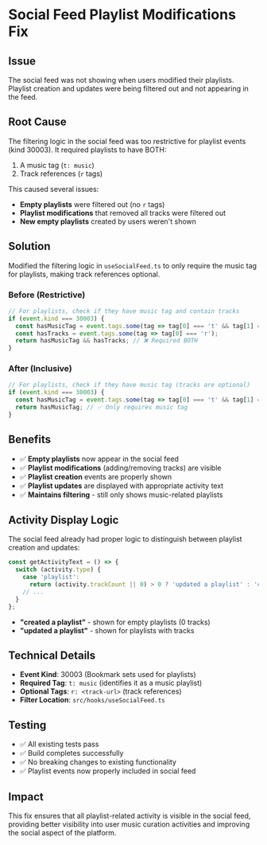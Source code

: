# Social Feed Playlist Modifications Fix

## Issue
The social feed was not showing when users modified their playlists. Playlist creation and updates were being filtered out and not appearing in the feed.

## Root Cause
The filtering logic in the social feed was too restrictive for playlist events (kind 30003). It required playlists to have BOTH:
1. A music tag (`t: music`)
2. Track references (`r` tags)

This caused several issues:
- **Empty playlists** were filtered out (no `r` tags)
- **Playlist modifications** that removed all tracks were filtered out
- **New empty playlists** created by users weren't shown

## Solution
Modified the filtering logic in `useSocialFeed.ts` to only require the music tag for playlists, making track references optional.

### Before (Restrictive)
```typescript
// For playlists, check if they have music tag and contain tracks
if (event.kind === 30003) {
  const hasMusicTag = event.tags.some(tag => tag[0] === 't' && tag[1] === 'music');
  const hasTracks = event.tags.some(tag => tag[0] === 'r');
  return hasMusicTag && hasTracks; // ❌ Required BOTH
}
```

### After (Inclusive)
```typescript
// For playlists, check if they have music tag (tracks are optional)
if (event.kind === 30003) {
  const hasMusicTag = event.tags.some(tag => tag[0] === 't' && tag[1] === 'music');
  return hasMusicTag; // ✅ Only requires music tag
}
```

## Benefits
- ✅ **Empty playlists** now appear in the social feed
- ✅ **Playlist modifications** (adding/removing tracks) are visible
- ✅ **Playlist creation** events are properly shown
- ✅ **Playlist updates** are displayed with appropriate activity text
- ✅ **Maintains filtering** - still only shows music-related playlists

## Activity Display Logic
The social feed already had proper logic to distinguish between playlist creation and updates:

```typescript
const getActivityText = () => {
  switch (activity.type) {
    case 'playlist':
      return (activity.trackCount || 0) > 0 ? 'updated a playlist' : 'created a playlist';
    // ...
  }
};
```

- **"created a playlist"** - shown for empty playlists (0 tracks)
- **"updated a playlist"** - shown for playlists with tracks

## Technical Details
- **Event Kind**: 30003 (Bookmark sets used for playlists)
- **Required Tag**: `t: music` (identifies it as a music playlist)
- **Optional Tags**: `r: <track-url>` (track references)
- **Filter Location**: `src/hooks/useSocialFeed.ts`

## Testing
- ✅ All existing tests pass
- ✅ Build completes successfully
- ✅ No breaking changes to existing functionality
- ✅ Playlist events now properly included in social feed

## Impact
This fix ensures that all playlist-related activity is visible in the social feed, providing better visibility into user music curation activities and improving the social aspect of the platform.